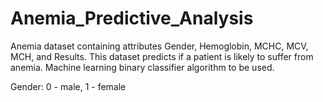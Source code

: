 # Anemia_Predictive_Analysis


Anemia dataset containing attributes Gender, Hemoglobin, MCHC, MCV, MCH, 
and Results. This dataset predicts if a patient is likely to suffer from anemia. 
Machine learning binary classifier algorithm to be used.

Gender: 0 - male, 1 - female
